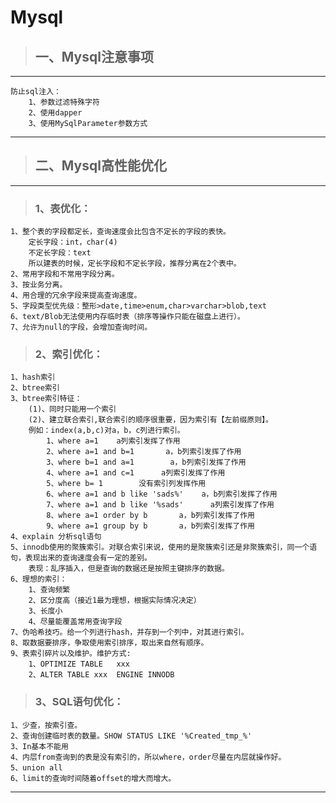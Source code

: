 # Mysql

>## 一、Mysql注意事项

---

	防止sql注入：
		1、参数过滤特殊字符
		2、使用dapper
		3、使用MySqlParameter参数方式

---

>## 二、Mysql高性能优化

---

>### 1、表优化：

	1、整个表的字段都定长，查询速度会比包含不定长的字段的表快。
		定长字段：int，char(4)
		不定长字段：text
		所以建表的时候，定长字段和不定长字段，推荐分离在2个表中。
	2、常用字段和不常用字段分离。
	3、按业务分离。
	4、用合理的冗余字段来提高查询速度。
	5、字段类型优先级：整形>date,time>enum,char>varchar>blob,text
	6、text/Blob无法使用内存临时表（排序等操作只能在磁盘上进行）。
	7、允许为null的字段，会增加查询时间。

>### 2、索引优化：
	1、hash索引
	2、btree索引
	3、btree索引特征：
		(1)、同时只能用一个索引
		(2)、建立联合索引,联合索引的顺序很重要，因为索引有【左前缀原则】。
		例如：index(a,b,c)对a，b，c列进行索引。
			1、where a=1    a列索引发挥了作用
			2、where a=1 and b=1       a，b列索引发挥了作用
			3、where b=1 and a=1        a，b列索引发挥了作用
			4、where a=1 and c=1      a列索引发挥了作用
			5、where b= 1        没有索引列发挥作用
			6、where a=1 and b like 'sads%'    a，b列索引发挥了作用
			7、where a=1 and b like '%sads'      a列索引发挥了作用
			8、where a=1 order by b       a，b列索引发挥了作用
			9、where a=1 group by b       a，b列索引发挥了作用
	4、explain 分析sql语句
	5、innodb使用的聚簇索引。对联合索引来说，使用的是聚簇索引还是非聚簇索引，同一个语句，表现出来的查询速度会有一定的差别。
		表现：乱序插入，但是查询的数据还是按照主键排序的数据。
	6、理想的索引：
		1、查询频繁
		2、区分度高（接近1最为理想，根据实际情况决定）
		3、长度小
		4、尽量能覆盖常用查询字段
	7、伪哈希技巧。给一个列进行hash，并存到一个列中，对其进行索引。
	8、取数据要排序，争取使用索引排序，取出来自然有顺序。
	9、表索引碎片以及维护。维护方式:
		1、OPTIMIZE TABLE   xxx
		2、ALTER TABLE xxx  ENGINE INNODB
	
>### 3、SQL语句优化：
	1、少查，按索引查。
	2、查询创建临时表的数量。SHOW STATUS LIKE '%Created_tmp_%'
	3、In基本不能用
	4、内层from查询到的表是没有索引的，所以where，order尽量在内层就操作好。
	5、union all
	6、limit的查询时间随着offset的增大而增大。

---